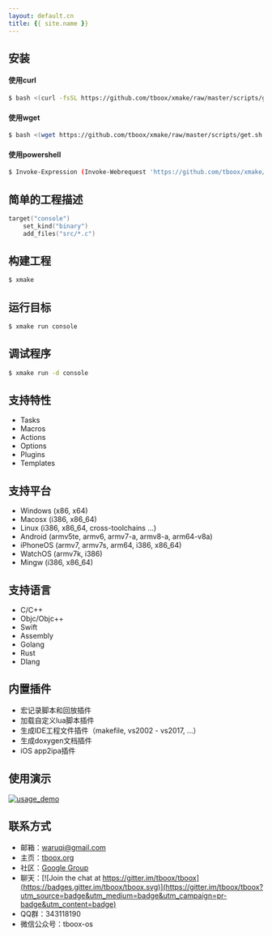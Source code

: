 ```yaml
---
layout: default.cn
title: {{ site.name }}
---
```


## 安装

#### 使用curl

```bash
$ bash <(curl -fsSL https://github.com/tboox/xmake/raw/master/scripts/get.sh)
```

#### 使用wget

```bash
$ bash <(wget https://github.com/tboox/xmake/raw/master/scripts/get.sh -O -)
```

#### 使用powershell

```bash
$ Invoke-Expression (Invoke-Webrequest 'https://github.com/tboox/xmake/raw/master/scripts/get.ps1' -UseBasicParsing).Content
```

## 简单的工程描述

```lua
target("console")
    set_kind("binary")
    add_files("src/*.c") 
```

## 构建工程

```bash
$ xmake
```

## 运行目标

```bash
$ xmake run console
```

## 调试程序

```bash
$ xmake run -d console
```

## 支持特性

* Tasks
* Macros
* Actions
* Options
* Plugins
* Templates

## 支持平台

* Windows (x86, x64)
* Macosx (i386, x86_64)
* Linux (i386, x86_64, cross-toolchains ...)
* Android (armv5te, armv6, armv7-a, armv8-a, arm64-v8a)
* iPhoneOS (armv7, armv7s, arm64, i386, x86_64)
* WatchOS (armv7k, i386)
* Mingw (i386, x86_64)

## 支持语言

* C/C++
* Objc/Objc++
* Swift
* Assembly
* Golang
* Rust
* Dlang

## 内置插件

* 宏记录脚本和回放插件
* 加载自定义lua脚本插件
* 生成IDE工程文件插件（makefile, vs2002 - vs2017, ...）
* 生成doxygen文档插件
* iOS app2ipa插件

## 使用演示

[![usage_demo](http://tboox.org/static/img/xmake/build_demo.gif)](https://github.com/tboox/xmake)

## 联系方式

* 邮箱：[waruqi@gmail.com](mailto:waruqi@gmail.com)
* 主页：[tboox.org](http://www.tboox.org/cn)
* 社区：[Google Group](https://groups.google.com/forum/#!forum/xmake)
* 聊天：[![Join the chat at https://gitter.im/tboox/tboox](https://badges.gitter.im/tboox/tboox.svg)](https://gitter.im/tboox/tboox?utm_source=badge&utm_medium=badge&utm_campaign=pr-badge&utm_content=badge)
* QQ群：343118190
* 微信公众号：tboox-os
